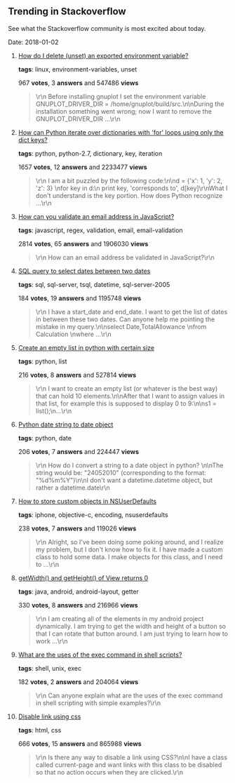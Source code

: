 ## Trending in Stackoverflow

See what the Stackoverflow community is most excited about today.

Date: 2018-01-02


1. [How do I delete (unset) an exported environment variable?](https://stackoverflow.com/questions/6877727/how-do-i-delete-unset-an-exported-environment-variable)

    **tags**: linux, environment-variables, unset
            
    967 **votes**, 3 **answers** and 547486 **views**

    > \r\n            Before installing gnuplot I set the environment variable GNUPLOT_DRIVER_DIR = /home/gnuplot/build/src.\n\nDuring the installation something went wrong; now I want to remove the GNUPLOT_DRIVER_DIR ...\r\n        

    
2. [How can Python iterate over dictionaries with 'for' loops using only the dict keys?](https://stackoverflow.com/questions/3294889/how-can-python-iterate-over-dictionaries-with-for-loops-using-only-the-dict-ke)

    **tags**: python, python-2.7, dictionary, key, iteration
            
    1657 **votes**, 12 **answers** and 2233477 **views**

    > \r\n            I am a bit puzzled by the following code:\n\nd = {'x': 1, 'y': 2, 'z': 3} \nfor key in d:\n    print key, 'corresponds to', d[key]\r\nWhat I don't understand is the key portion. How does Python recognize ...\r\n        

    
3. [How can you validate an email address in JavaScript?](https://stackoverflow.com/questions/46155/how-can-you-validate-an-email-address-in-javascript)

    **tags**: javascript, regex, validation, email, email-validation
            
    2814 **votes**, 65 **answers** and 1906030 **views**

    > \r\n            How can an email address be validated in JavaScript?\r\n        

    
4. [SQL query to select dates between two dates](https://stackoverflow.com/questions/5125076/sql-query-to-select-dates-between-two-dates)

    **tags**: sql, sql-server, tsql, datetime, sql-server-2005
            
    184 **votes**, 19 **answers** and 1195748 **views**

    > \r\n            I have a start_date and end_date. I want to get the list of dates in between these two dates. Can anyone help me pointing the mistake in my query.\n\nselect Date,TotalAllowance \nfrom Calculation \nwhere ...\r\n        

    
5. [Create an empty list in python with certain size](https://stackoverflow.com/questions/10712002/create-an-empty-list-in-python-with-certain-size)

    **tags**: python, list
            
    216 **votes**, 8 **answers** and 527814 **views**

    > \r\n            I want to create an empty list (or whatever is the best way) that can hold 10 elements.\n\nAfter that I want to assign values in that list, for example this is supposed to display 0 to 9:\n\ns1 = list();\n...\r\n        

    
6. [Python date string to date object](https://stackoverflow.com/questions/2803852/python-date-string-to-date-object)

    **tags**: python, date
            
    206 **votes**, 7 **answers** and 224447 **views**

    > \r\n            How do I convert a string to a date object in python? \n\nThe string would be: "24052010" (corresponding to the format: "%d%m%Y")\n\nI don't want a datetime.datetime object, but rather a datetime.date\r\n        

    
7. [How to store custom objects in NSUserDefaults](https://stackoverflow.com/questions/2315948/how-to-store-custom-objects-in-nsuserdefaults)

    **tags**: iphone, objective-c, encoding, nsuserdefaults
            
    238 **votes**, 7 **answers** and 119026 **views**

    > \r\n            Alright, so I've been doing some poking around, and I realize my problem, but I don't know how to fix it.  I have made a custom class to hold some data.  I make objects for this class, and I need to ...\r\n        

    
8. [getWidth() and getHeight() of View returns 0](https://stackoverflow.com/questions/3591784/getwidth-and-getheight-of-view-returns-0)

    **tags**: java, android, android-layout, getter
            
    330 **votes**, 8 **answers** and 216966 **views**

    > \r\n            I am creating all of the elements in my android project dynamically. I am trying to get the width and height of a button so that I can rotate that button around. I am just trying to learn how to work ...\r\n        

    
9. [What are the uses of the exec command in shell scripts?](https://stackoverflow.com/questions/18351198/what-are-the-uses-of-the-exec-command-in-shell-scripts)

    **tags**: shell, unix, exec
            
    182 **votes**, 2 **answers** and 204064 **views**

    > \r\n            Can anyone explain what are the uses of the exec command in shell scripting with simple examples?\r\n        

    
10. [Disable link using css](https://stackoverflow.com/questions/2091168/disable-link-using-css)

    **tags**: html, css
            
    666 **votes**, 15 **answers** and 865988 **views**

    > \r\n            Is there any way to disable a link using CSS?\n\nI have a class called current-page and want links with this class to be disabled so that no action occurs when they are clicked.\r\n        

    